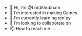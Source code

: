 - 👋 Hi, I’m @LordShubham
- 👀 I’m interested in making Games
- 🌱 I’m currently learning ren'py
- 💞️ I’m looking to collaborate on 
- 📫 How to reach me ...

<!---
LordShubham/LordShubham is a ✨ special ✨ repository because its `README.md` (this file) appears on your GitHub profile.
You can click the Preview link to take a look at your changes.
--->
